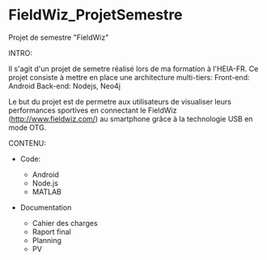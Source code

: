 # FieldWiz_ProjetSemestre
Projet de semestre "FieldWiz"

INTRO:

Il s'agit d'un projet de semetre réalisé lors de ma formation à l'HEIA-FR. Ce projet consiste à mettre en place une architecture multi-tiers:
Front-end: Android
Back-end: Nodejs, Neo4j

Le but du projet est de permetre aux utilisateurs de visualiser leurs performances sportives en connectant le FieldWiz (http://www.fieldwiz.com/) au smartphone grâce à la technologie USB en mode OTG.

CONTENU:

- Code:
  - Android
  - Node.js
  - MATLAB
  
- Documentation
  - Cahier des charges
  - Raport final
  - Planning
  - PV
